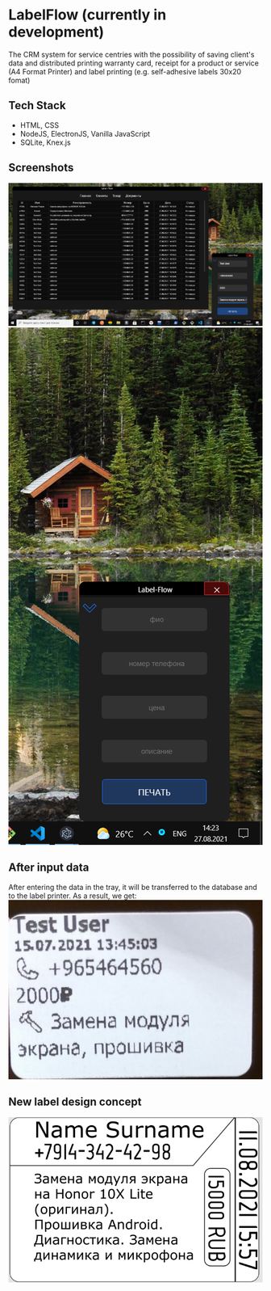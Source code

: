 
# LabelFlow (сurrently in development)
The CRM system for service centries with the possibility of saving client's data and
distributed printing warranty card, receipt for a product or service (A4 Format Printer) 
and label printing (e.g. self-adhesive labels 30x20 fomat) 

## Tech Stack
* HTML, CSS
* NodeJS, ElectronJS, Vanilla JavaScript
* SQLite, Knex.js

## Screenshots
![All app](https://github.com/InvisibleHawk/label-flow/blob/main/readme_img/App.png)
![Tray](https://github.com/InvisibleHawk/label-flow/blob/main/readme_img/Tray.png)


## After input data
After entering the data in the tray, it will be transferred to the database and to the label printer. As a result, we get:
![real exmaple label](https://github.com/InvisibleHawk/label-flow/blob/main/readme_img/label.jpg)

## New label design concept

![label design](https://github.com/InvisibleHawk/label-flow/blob/main/readme_img/concept_design.png)
